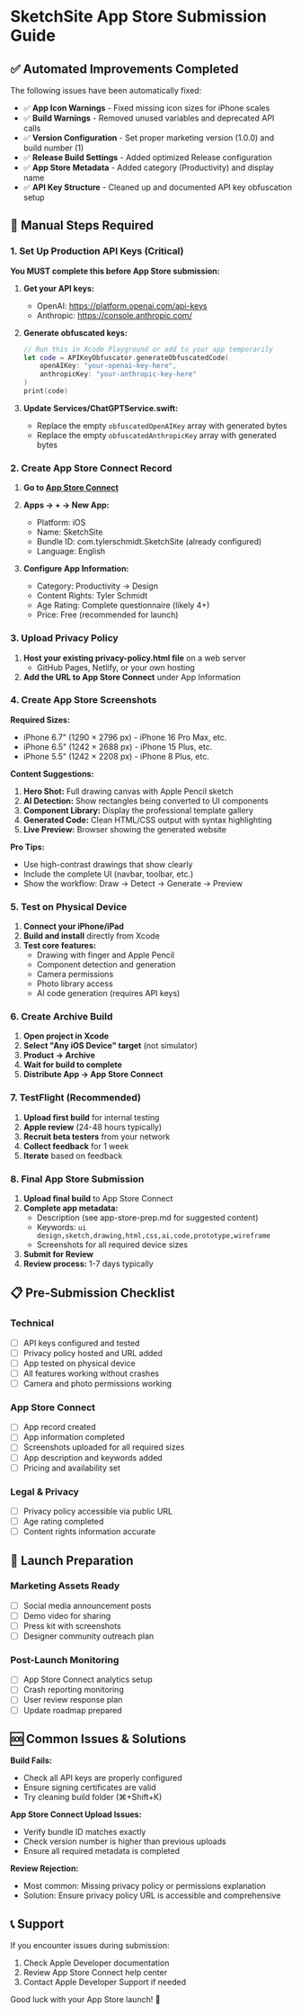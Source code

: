 # SketchSite App Store Submission Guide

## ✅ Automated Improvements Completed

The following issues have been automatically fixed:

- ✅ **App Icon Warnings** - Fixed missing icon sizes for iPhone scales
- ✅ **Build Warnings** - Removed unused variables and deprecated API calls  
- ✅ **Version Configuration** - Set proper marketing version (1.0.0) and build number (1)
- ✅ **Release Build Settings** - Added optimized Release configuration
- ✅ **App Store Metadata** - Added category (Productivity) and display name
- ✅ **API Key Structure** - Cleaned up and documented API key obfuscation setup

## 🔑 Manual Steps Required

### 1. Set Up Production API Keys (Critical)

**You MUST complete this before App Store submission:**

1. **Get your API keys:**
   - OpenAI: https://platform.openai.com/api-keys
   - Anthropic: https://console.anthropic.com/

2. **Generate obfuscated keys:**
   ```swift
   // Run this in Xcode Playground or add to your app temporarily
   let code = APIKeyObfuscator.generateObfuscatedCode(
       openAIKey: "your-openai-key-here",
       anthropicKey: "your-anthropic-key-here"
   )
   print(code)
   ```

3. **Update Services/ChatGPTService.swift:**
   - Replace the empty `obfuscatedOpenAIKey` array with generated bytes
   - Replace the empty `obfuscatedAnthropicKey` array with generated bytes

### 2. Create App Store Connect Record

1. **Go to [App Store Connect](https://appstoreconnect.apple.com)**
2. **Apps → + → New App:**
   - Platform: iOS
   - Name: SketchSite
   - Bundle ID: com.tylerschmidt.SketchSite (already configured)
   - Language: English

3. **Configure App Information:**
   - Category: Productivity → Design
   - Content Rights: Tyler Schmidt
   - Age Rating: Complete questionnaire (likely 4+)
   - Price: Free (recommended for launch)

### 3. Upload Privacy Policy

1. **Host your existing privacy-policy.html file** on a web server
   - GitHub Pages, Netlify, or your own hosting
2. **Add the URL to App Store Connect** under App Information

### 4. Create App Store Screenshots

**Required Sizes:**
- iPhone 6.7" (1290 × 2796 px) - iPhone 16 Pro Max, etc.
- iPhone 6.5" (1242 × 2688 px) - iPhone 15 Plus, etc.  
- iPhone 5.5" (1242 × 2208 px) - iPhone 8 Plus, etc.

**Content Suggestions:**
1. **Hero Shot:** Full drawing canvas with Apple Pencil sketch
2. **AI Detection:** Show rectangles being converted to UI components
3. **Component Library:** Display the professional template gallery
4. **Generated Code:** Clean HTML/CSS output with syntax highlighting
5. **Live Preview:** Browser showing the generated website

**Pro Tips:**
- Use high-contrast drawings that show clearly
- Include the complete UI (navbar, toolbar, etc.)
- Show the workflow: Draw → Detect → Generate → Preview

### 5. Test on Physical Device

1. **Connect your iPhone/iPad**
2. **Build and install** directly from Xcode
3. **Test core features:**
   - Drawing with finger and Apple Pencil
   - Component detection and generation
   - Camera permissions
   - Photo library access
   - AI code generation (requires API keys)

### 6. Create Archive Build

1. **Open project in Xcode**
2. **Select "Any iOS Device" target** (not simulator)
3. **Product → Archive**
4. **Wait for build to complete**
5. **Distribute App → App Store Connect**

### 7. TestFlight (Recommended)

1. **Upload first build** for internal testing
2. **Apple review** (24-48 hours typically)
3. **Recruit beta testers** from your network
4. **Collect feedback** for 1 week
5. **Iterate** based on feedback

### 8. Final App Store Submission

1. **Upload final build** to App Store Connect
2. **Complete app metadata:**
   - Description (see app-store-prep.md for suggested content)
   - Keywords: `ui design,sketch,drawing,html,css,ai,code,prototype,wireframe`
   - Screenshots for all required device sizes
3. **Submit for Review**
4. **Review process:** 1-7 days typically

## 📋 Pre-Submission Checklist

### Technical
- [ ] API keys configured and tested
- [ ] Privacy policy hosted and URL added
- [ ] App tested on physical device
- [ ] All features working without crashes
- [ ] Camera and photo permissions working

### App Store Connect
- [ ] App record created
- [ ] App information completed
- [ ] Screenshots uploaded for all required sizes  
- [ ] App description and keywords added
- [ ] Pricing and availability set

### Legal & Privacy
- [ ] Privacy policy accessible via public URL
- [ ] Age rating completed
- [ ] Content rights information accurate

## 🚀 Launch Preparation

### Marketing Assets Ready
- [ ] Social media announcement posts
- [ ] Demo video for sharing
- [ ] Press kit with screenshots
- [ ] Designer community outreach plan

### Post-Launch Monitoring
- [ ] App Store Connect analytics setup
- [ ] Crash reporting monitoring
- [ ] User review response plan
- [ ] Update roadmap prepared

## 🆘 Common Issues & Solutions

**Build Fails:**
- Check all API keys are properly configured
- Ensure signing certificates are valid
- Try cleaning build folder (⌘+Shift+K)

**App Store Connect Upload Issues:**
- Verify bundle ID matches exactly
- Check version number is higher than previous uploads
- Ensure all required metadata is completed

**Review Rejection:**
- Most common: Missing privacy policy or permissions explanation
- Solution: Ensure privacy policy URL is accessible and comprehensive

## 📞 Support

If you encounter issues during submission:
1. Check Apple Developer documentation
2. Review App Store Connect help center
3. Contact Apple Developer Support if needed

Good luck with your App Store launch! 🎉 